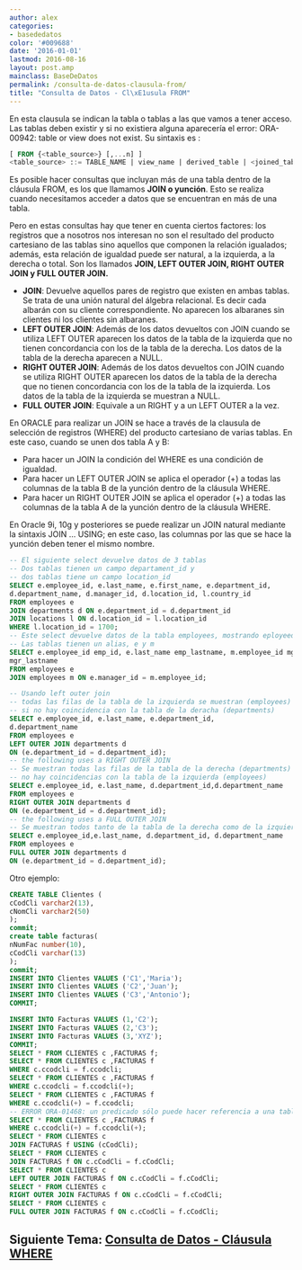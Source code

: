 ```yaml
---
author: alex
categories:
- basededatos
color: '#009688'
date: '2016-01-01'
lastmod: 2016-08-16
layout: post.amp
mainclass: BaseDeDatos
permalink: /consulta-de-datos-clausula-from/
title: "Consulta de Datos - Cl\xE1usula FROM"
---
```


En esta clausula se indican la tabla o tablas a las que vamos a tener acceso. Las tablas deben existir y si no existiera alguna aparecería el error: ORA-00942: table or view does not exist.  Su sintaxis es :

```sql
[ FROM {<table_source>} [,...n] ]
<table_source> ::= TABLE_NAME | view_name | derived_table | <joined_table>;
```

<!--more--><!--ad-->

Es posible hacer consultas que incluyan más de una tabla dentro de la cláusula FROM, es los que llamamos **JOIN o yunción**. Esto se realiza cuando necesitamos acceder a datos que se encuentran en más de una tabla.

Pero en estas consultas hay que tener en cuenta ciertos factores: los registros que a nosotros nos interesan no son el resultado del producto cartesiano de las tablas sino aquellos que componen la relación igualados; además, esta relación de igualdad puede ser natural, a la izquierda, a la derecha o total. Son los llamados **JOIN, LEFT OUTER JOIN, RIGHT OUTER JOIN y FULL OUTER JOIN.**

- **JOIN**: Devuelve aquellos pares de registro que existen en ambas tablas. Se trata de una unión natural del álgebra relacional. Es decir cada albarán con su cliente correspondiente. No aparecen los albaranes sin clientes ni los clientes sin albaranes.
- **LEFT OUTER JOIN**: Además de los datos devueltos con JOIN cuando se utiliza LEFT OUTER aparecen los datos de la tabla de la izquierda que no tienen concordancia con los de la tabla de la derecha. Los datos de la tabla de la derecha aparecen a NULL.
- **RIGHT OUTER JOIN**: Además de los datos devueltos con JOIN cuando se utiliza RIGHT OUTER aparecen los datos de la tabla de la derecha que no tienen concordancia con los de la tabla de la izquierda. Los datos de la tabla de la izquierda se muestran a NULL.
- **FULL OUTER JOIN**: Equivale a un RIGHT y a un LEFT OUTER a la vez.

En ORACLE para realizar un JOIN se hace a través de la clausula de selección de registros (WHERE) del producto cartesiano de varias tablas. En este caso, cuando se unen dos tabla A y B:

* Para hacer un JOIN la condición del WHERE es una condición de igualdad.
* Para hacer un LEFT OUTER JOIN se aplica el operador (+) a todas las columnas de la tabla B de la yunción dentro de la cláusula WHERE.
* Para hacer un RIGHT OUTER JOIN se aplica el operador (+) a todas las columnas de la tabla A de la yunción dentro de la cláusula WHERE.

En Oracle 9i, 10g y posteriores se puede realizar un JOIN natural mediante la sintaxis
JOIN ... USING; en este caso, las columnas por las que se hace la yunción deben tener el mismo
nombre.

```sql
-- El siguiente select devuelve datos de 3 tablas
-- Dos tablas tienen un campo departament_id y
-- dos tablas tiene un campo location_id
SELECT e.employee_id, e.last_name, e.first_name, e.department_id,
d.department_name, d.manager_id, d.location_id, l.country_id
FROM employees e
JOIN departments d ON e.department_id = d.department_id
JOIN locations l ON d.location_id = l.location_id
WHERE l.location_id = 1700;
-- Este select devuelve datos de la tabla employees, mostrando eployeed_id y last_name, junto con manager_id y last_name, haciendo un auto-join
-- Las tablas tienen un alias, e y m
SELECT e.employee_id emp_id, e.last_name emp_lastname, m.employee_id mgr_id, m.last_name
mgr_lastname
FROM employees e
JOIN employees m ON e.manager_id = m.employee_id;

-- Usando left outer join
-- todas las filas de la tabla de la izquierda se muestran (employees) incluso
-- si no hay coincidencia con la tabla de la deracha (departments)
SELECT e.employee_id, e.last_name, e.department_id,
d.department_name
FROM employees e
LEFT OUTER JOIN departments d
ON (e.department_id = d.department_id);
-- the following uses a RIGHT OUTER JOIN
-- Se muestran todas las filas de la tabla de la derecha (departments) incluso si
-- no hay coincidencias con la tabla de la izquierda (employees)
SELECT e.employee_id, e.last_name, d.department_id,d.department_name
FROM employees e
RIGHT OUTER JOIN departments d
ON (e.department_id = d.department_id);
-- the following uses a FULL OUTER JOIN
-- Se muestran todos tanto de la tabla de la derecha como de la izquierda
SELECT e.employee_id,e.last_name, d.department_id, d.department_name
FROM employees e
FULL OUTER JOIN departments d
ON (e.department_id = d.department_id);
```

Otro ejemplo:

```sql
CREATE TABLE Clientes (
cCodCli varchar2(13),
cNomCli varchar2(50)
);
commit;
create table facturas(
nNumFac number(10),
cCodCli varchar(13)
);
commit;
INSERT INTO Clientes VALUES ('C1','Maria');
INSERT INTO Clientes VALUES ('C2','Juan');
INSERT INTO Clientes VALUES ('C3','Antonio');
COMMIT;

INSERT INTO Facturas VALUES (1,'C2');
INSERT INTO Facturas VALUES (2,'C3');
INSERT INTO Facturas VALUES (3,'XYZ');
COMMIT;
SELECT * FROM CLIENTES c ,FACTURAS f;
SELECT * FROM CLIENTES c ,FACTURAS f
WHERE c.ccodcli = f.ccodcli;
SELECT * FROM CLIENTES c ,FACTURAS f
WHERE c.ccodcli = f.ccodcli(+);
SELECT * FROM CLIENTES c ,FACTURAS f
WHERE c.ccodcli(+) = f.ccodcli;
-- ERROR ORA-01468: un predicado sólo puede hacer referencia a una tabla de unión externa
SELECT * FROM CLIENTES c ,FACTURAS f
WHERE c.ccodcli(+) = f.ccodcli(+);
SELECT * FROM CLIENTES c
JOIN FACTURAS f USING (cCodCli);
SELECT * FROM CLIENTES c
JOIN FACTURAS f ON c.cCodCli = f.cCodCli;
SELECT * FROM CLIENTES c
LEFT OUTER JOIN FACTURAS f ON c.cCodCli = f.cCodCli;
SELECT * FROM CLIENTES c
RIGHT OUTER JOIN FACTURAS f ON c.cCodCli = f.cCodCli;
SELECT * FROM CLIENTES c
FULL OUTER JOIN FACTURAS f ON c.cCodCli = f.cCodCli;
```

## Siguiente Tema: [Consulta de Datos - Cláusula WHERE][1]

 [1]: https://elbauldelprogramador.com/consulta-de-datos-clausula-where/